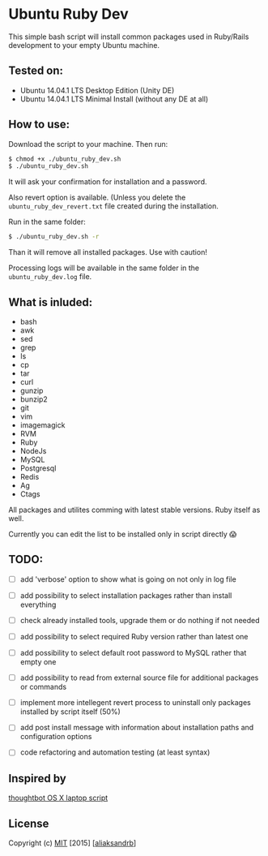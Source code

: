 Ubuntu Ruby Dev
================

This simple bash script will install common packages used in Ruby/Rails development to your empty Ubuntu machine.


Tested on:
----------

* Ubuntu 14.04.1 LTS Desktop Edition (Unity DE)
* Ubuntu 14.04.1 LTS Minimal Install (without any DE at all)


How to use:
-----------

Download the script to your machine. Then run:

```sh
$ chmod +x ./ubuntu_ruby_dev.sh
$ ./ubuntu_ruby_dev.sh
```

It will ask your confirmation for installation and a password.


Also revert option is available. (Unless you delete the `ubuntu_ruby_dev_revert.txt` file created during the installation.

Run in the same folder:

```sh
$ ./ubuntu_ruby_dev.sh -r
```

Than it will remove all installed packages. Use with caution!

Processing logs will be available in the same folder in the `ubuntu_ruby_dev.log` file.


What is inluded:
----------------

* bash
* awk
* sed
* grep
* ls
* cp
* tar
* curl
* gunzip
* bunzip2
* git
* vim
* imagemagick
* RVM
* Ruby
* NodeJs
* MySQL
* Postgresql
* Redis
* Ag
* Ctags

All packages and utilites comming with latest stable versions. Ruby itself as well.

Currently you can edit the list to be installed only in script directly :scream:


TODO:
-----

- [ ] add 'verbose' option to show what is going on not only in log file
- [ ] add possibility to select installation packages rather than install everything
- [ ] check already installed tools, upgrade them or do nothing if not needed
- [ ] add possibility to select required Ruby version rather than latest one
- [ ] add possibility to select default root password to MySQL rather that empty one
- [ ] add possibility to read from external source file for additional packages or commands
- [ ] implement more intellegent revert process to uninstall only packages installed by script itself (50%)
- [ ] add post install message with information about installation paths and configuration options
- [ ] code refactoring and automation testing (at least syntax)


Inspired by
------------

[thoughtbot OS X laptop script](https://github.com/thoughtbot/laptop)


License
------------
Copyright (c) [MIT](http://choosealicense.com/licenses/mit/) [2015] [[aliaksandrb](https://github.com/aliaksandrb)]
